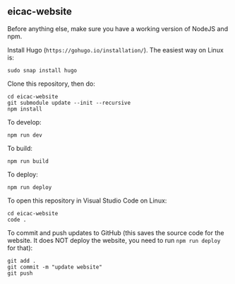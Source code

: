 
## eicac-website

Before anything else, make sure you have a working version of NodeJS and npm.

Install Hugo (`https://gohugo.io/installation/`). The easiest way on Linux is:

```
sudo snap install hugo
```

Clone this repository, then do:

```
cd eicac-website
git submodule update --init --recursive
npm install
```

To develop:
```
npm run dev
```

To build:
```
npm run build
```

To deploy:
```
npm run deploy
```

To open this repository in Visual Studio Code on Linux:
```
cd eicac-website
code .
```

To commit and push updates to GitHub (this saves the source code for the website. It does NOT deploy the website, you need to run `npm run deploy` for that):
```
git add .
git commit -m "update website"
git push
```
